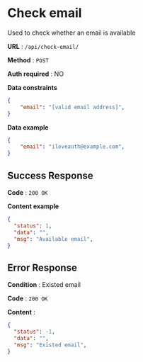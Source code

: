 # Check email

Used to check whether an email is available

**URL** : `/api/check-email/`

**Method** : `POST`

**Auth required** : NO

**Data constraints**

```json
{
    "email": "[valid email address]",
}
```

**Data example**

```json
{
    "email": "iloveauth@example.com",
}
```

## Success Response

**Code** : `200 OK`

**Content example**

```json
{
  "status": 1,
  "data": "",
  "msg": "Available email",
}
```

## Error Response

**Condition** : Existed email

**Code** : `200 OK`

**Content** :

```json
{
  "status": -1,
  "data": "",
  "msg": "Existed email",
}
```